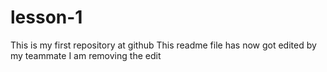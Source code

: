 # lesson-1
This is my first repository at github
This readme file has now got edited by my teammate
I am removing the edit